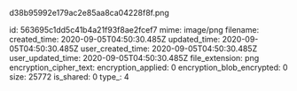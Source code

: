 d38b95992e179ac2e85aa8ca04228f8f.png

id: 563695c1dd5c41b4a21f93f8ae2fcef7
mime: image/png
filename: 
created_time: 2020-09-05T04:50:30.485Z
updated_time: 2020-09-05T04:50:30.485Z
user_created_time: 2020-09-05T04:50:30.485Z
user_updated_time: 2020-09-05T04:50:30.485Z
file_extension: png
encryption_cipher_text: 
encryption_applied: 0
encryption_blob_encrypted: 0
size: 25772
is_shared: 0
type_: 4